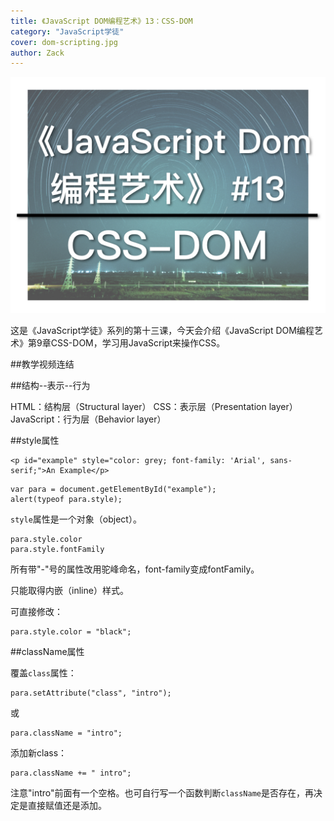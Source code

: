 ```yaml
---
title: 《JavaScript DOM编程艺术》13：CSS-DOM
category: "JavaScript学徒"
cover: dom-scripting.jpg
author: Zack
---
```


![JavaScript DOM编程艺术](dom-scripting.jpg)

这是《JavaScript学徒》系列的第十三课，今天会介绍《JavaScript DOM编程艺术》第9章CSS-DOM，学习用JavaScript来操作CSS。

##教学视频连结

##结构--表示--行为

HTML：结构层（Structural layer）
CSS：表示层（Presentation layer）
JavaScript：行为层（Behavior layer）

##style属性

```
<p id="example" style="color: grey; font-family: 'Arial', sans-serif;">An Example</p>
```

```
var para = document.getElementById("example");
alert(typeof para.style);
```

`style`属性是一个对象（object）。

```
para.style.color
para.style.fontFamily
```

所有带"-"号的属性改用驼峰命名，font-family变成fontFamily。

只能取得内嵌（inline）样式。

可直接修改：

```
para.style.color = "black";
```

##className属性

覆盖`class`属性：
```
para.setAttribute("class", "intro");
```
或
```
para.className = "intro";
```
添加新class：
```
para.className += " intro";
```
注意"intro"前面有一个空格。也可自行写一个函数判断`className`是否存在，再决定是直接赋值还是添加。